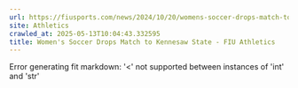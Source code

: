 ```yaml
---
url: https://fiusports.com/news/2024/10/20/womens-soccer-drops-match-to-kennesaw-state.aspx
site: Athletics
crawled_at: 2025-05-13T10:04:43.332595
title: Women's Soccer Drops Match to Kennesaw State - FIU Athletics
---
```


Error generating fit markdown: '<' not supported between instances of 'int' and 'str'